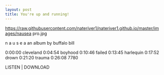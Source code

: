 ```yaml
---
layout: post
title: You're up and running!
---
```


https://raw.githubusercontent.com/nateriver1/nateriver1.github.io/master/images/nausea pro.jpg
    
n a u s e a
an album by buffalo bill

0:00:00 cleveland
0:04:54 boyhood
0:10:46 failed
0:13:45 harlequin
0:17:52 drown
0:21:20 trauma
0:26:08 7780

LISTEN | DOWNLOAD 
